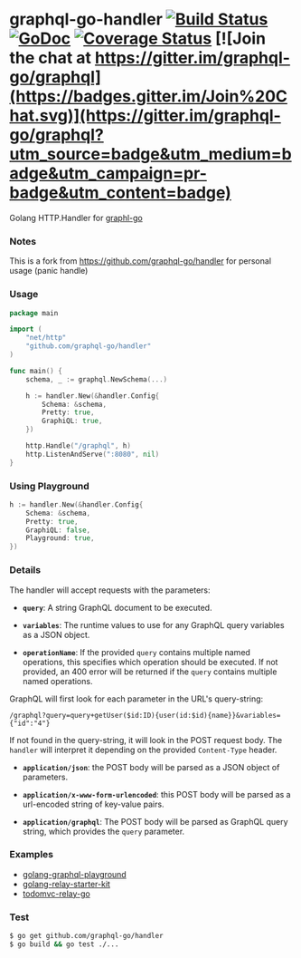 # graphql-go-handler [![Build Status](https://travis-ci.org/graphql-go/handler.svg)](https://travis-ci.org/graphql-go/handler) [![GoDoc](https://godoc.org/graphql-go/handler?status.svg)](https://godoc.org/github.com/graphql-go/handler) [![Coverage Status](https://coveralls.io/repos/graphql-go/handler/badge.svg?branch=master&service=github)](https://coveralls.io/github/graphql-go/handler?branch=master) [![Join the chat at https://gitter.im/graphql-go/graphql](https://badges.gitter.im/Join%20Chat.svg)](https://gitter.im/graphql-go/graphql?utm_source=badge&utm_medium=badge&utm_campaign=pr-badge&utm_content=badge)

Golang HTTP.Handler for [graphl-go](https://github.com/graphql-go/graphql)

### Notes
This is a fork from https://github.com/graphql-go/handler for personal usage (panic handle)

### Usage

```go
package main

import (
	"net/http"
	"github.com/graphql-go/handler"
)

func main() {
	schema, _ := graphql.NewSchema(...)

	h := handler.New(&handler.Config{
		Schema: &schema,
		Pretty: true,
		GraphiQL: true,
	})

	http.Handle("/graphql", h)
	http.ListenAndServe(":8080", nil)
}
```

### Using Playground
```go
h := handler.New(&handler.Config{
	Schema: &schema,
	Pretty: true,
	GraphiQL: false,
	Playground: true,
})
```

### Details

The handler will accept requests with
the parameters:

  * **`query`**: A string GraphQL document to be executed.

  * **`variables`**: The runtime values to use for any GraphQL query variables
    as a JSON object.

  * **`operationName`**: If the provided `query` contains multiple named
    operations, this specifies which operation should be executed. If not
    provided, an 400 error will be returned if the `query` contains multiple
    named operations.

GraphQL will first look for each parameter in the URL's query-string:

```
/graphql?query=query+getUser($id:ID){user(id:$id){name}}&variables={"id":"4"}
```

If not found in the query-string, it will look in the POST request body.
The `handler` will interpret it
depending on the provided `Content-Type` header.

  * **`application/json`**: the POST body will be parsed as a JSON
    object of parameters.

  * **`application/x-www-form-urlencoded`**: this POST body will be
    parsed as a url-encoded string of key-value pairs.

  * **`application/graphql`**: The POST body will be parsed as GraphQL
    query string, which provides the `query` parameter.


### Examples
- [golang-graphql-playground](https://github.com/graphql-go/playground)
- [golang-relay-starter-kit](https://github.com/sogko/golang-relay-starter-kit)
- [todomvc-relay-go](https://github.com/sogko/todomvc-relay-go)

### Test
```bash
$ go get github.com/graphql-go/handler
$ go build && go test ./...
